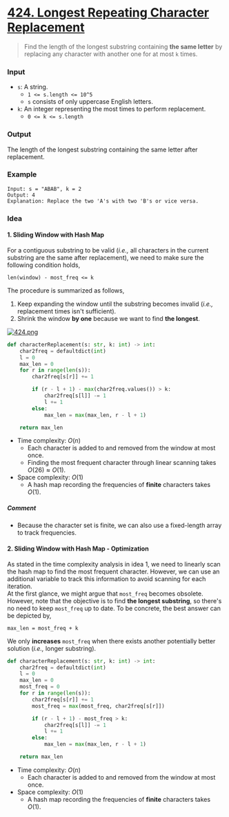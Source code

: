 # [424. Longest Repeating Character Replacement](https://leetcode.com/problems/longest-repeating-character-replacement/)
> Find the length of the longest substring containing **the same letter** by replacing any character with another one for at most `k` times.
### Input
* `s`: A string.
	* `1 <= s.length <= 10^5`
	* `s` consists of only uppercase English letters.
* `k`: An integer representing the most times to perform replacement.
	* `0 <= k <= s.length`
### Output
The length of the longest substring containing the same letter after replacement.
### Example
```
Input: s = "ABAB", k = 2
Output: 4
Explanation: Replace the two 'A's with two 'B's or vice versa.
```
### Idea
#### 1. Sliding Window with Hash Map
For a contiguous substring to be valid (*i.e.,* all characters in the current substring are the same after replacement), we need to make sure the following condition holds,
```
len(window) - most_freq <= k
```
The procedure is summarized as follows,
1. Keep expanding the window until the substring becomes invalid (*i.e.,* replacement times isn't sufficient).
2. Shrink the window **by one** because we want to find **the longest**.

[![424.png](https://i.postimg.cc/9Mp4gbNz/424.png)](https://postimg.cc/FdYs7yvQ)

```python
def characterReplacement(s: str, k: int) -> int:
    char2freq = defaultdict(int)
    l = 0
    max_len = 0
    for r in range(len(s)):
        char2freq[s[r]] += 1

        if (r - l + 1) - max(char2freq.values()) > k:
            char2freq[s[l]] -= 1
            l += 1
        else:
            max_len = max(max_len, r - l + 1)

    return max_len
```
* Time complexity: $O(n)$
	* Each character is added to and removed from the window at most once.
	* Finding the most frequent character through linear scanning takes $O(26) \approx O(1)$.
* Space complexity: $O(1)$ 
	* A hash map recording the frequencies of **finite** characters takes $O(1)$.
##### Comment
*  Because the character set is finite, we can also use a fixed-length array to track frequencies.
#### 2. Sliding Window with Hash Map - Optimization
As stated in the time complexity analysis in idea 1, we need to linearly scan the hash map to find the most frequent character. However, we can use an additional variable to track this information to avoid scanning for each iteration.<br>
At the first glance, we might argue that `most_freq` becomes obsolete. However, note that the objective is to find **the longest substring**, so there's no need to keep `most_freq` up to date. To be concrete, the best answer can be depicted by,
```
max_len = most_freq + k
```
We only **increases** `most_freq` when there exists another potentially better solution (*i.e.,* longer substring).
```python
def characterReplacement(s: str, k: int) -> int:
    char2freq = defaultdict(int)
    l = 0
    max_len = 0
    most_freq = 0
    for r in range(len(s)):
        char2freq[s[r]] += 1
        most_freq = max(most_freq, char2freq[s[r]])

        if (r - l + 1) - most_freq > k:
            char2freq[s[l]] -= 1
            l += 1
        else:
            max_len = max(max_len, r - l + 1)

    return max_len 
```
*  Time complexity: $O(n)$
	* Each character is added to and removed from the window at most once.
* Space complexity: $O(1)$ 
	* A hash map recording the frequencies of **finite** characters takes $O(1)$.